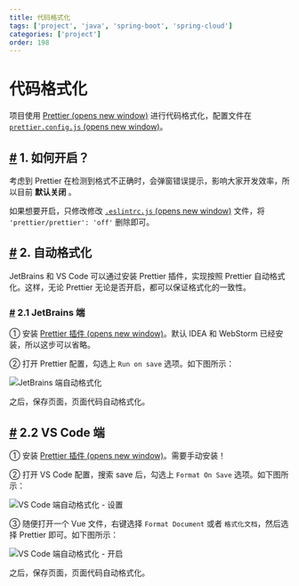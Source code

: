 ```yaml
---
title: 代码格式化
tags: ['project', 'java', 'spring-boot', 'spring-cloud']
categories: ['project']
order: 198
---
```

# 代码格式化

项目使用 [Prettier  (opens new window)](https://prettier.io/) 进行代码格式化，配置文件在 [`prettier.config.js`  (opens new window)](https://github.com/yudaocode/yudao-ui-admin-vue3/blob/master/prettier.config.js)。

 ## [#](#_1-如何开启) 1. 如何开启？

 考虑到 Prettier 在检测到格式不正确时，会弹窗错误提示，影响大家开发效率，所以目前 **默认关闭** 。

 如果想要开启，只修改修改 [`.eslintrc.js`  (opens new window)](https://github.com/yudaocode/yudao-ui-admin-vue3/blob/master/.eslintignore) 文件，将 `'prettier/prettier': 'off'` 删除即可。

 ## [#](#_2-自动格式化) 2. 自动格式化

 JetBrains 和 VS Code 可以通过安装 Prettier 插件，实现按照 Prettier 自动格式化。这样，无论 Prettier 无论是否开启，都可以保证格式化的一致性。

 ### [#](#_2-1-jetbrains-端) 2.1 JetBrains 端

 ① 安装 [Prettier 插件  (opens new window)](https://plugins.jetbrains.com/plugin/10456-prettier)。默认 IDEA 和 WebStorm 已经安装，所以这步可以省略。

 ② 打开 Prettier 配置，勾选上 `Run on save` 选项。如下图所示：

 ![JetBrains 端自动格式化](https://cloud.iocoder.cn/img/Vue3/%E4%BB%A3%E7%A0%81%E6%A0%BC%E5%BC%8F%E5%8C%96/JetBrains%E8%87%AA%E5%8A%A8%E4%BF%9D%E5%AD%98.png)

 之后，保存页面，页面代码自动格式化。

 ## [#](#_2-2-vs-code-端) 2.2 VS Code 端

 ① 安装 [Prettier 插件  (opens new window)](https://marketplace.visualstudio.com/items?itemName=esbenp.prettier-vscode)。需要手动安装！

 ② 打开 VS Code 配置，搜索 save 后，勾选上 `Format On Save` 选项。如下图所示：

 ![VS Code 端自动格式化 - 设置](https://cloud.iocoder.cn/img/Vue3/%E4%BB%A3%E7%A0%81%E6%A0%BC%E5%BC%8F%E5%8C%96/VSCode%E8%87%AA%E5%8A%A8%E4%BF%9D%E5%AD%98.png)

 ③ 随便打开一个 Vue 文件，右键选择 `Format Document` 或者 `格式化文档`，然后选择 Prettier 即可。如下图所示：

 ![VS Code 端自动格式化 - 开启](https://cloud.iocoder.cn/img/Vue3/%E4%BB%A3%E7%A0%81%E6%A0%BC%E5%BC%8F%E5%8C%96/VSCode%E8%87%AA%E5%8A%A8%E4%BF%9D%E5%AD%982.png)

 之后，保存页面，页面代码自动格式化。

